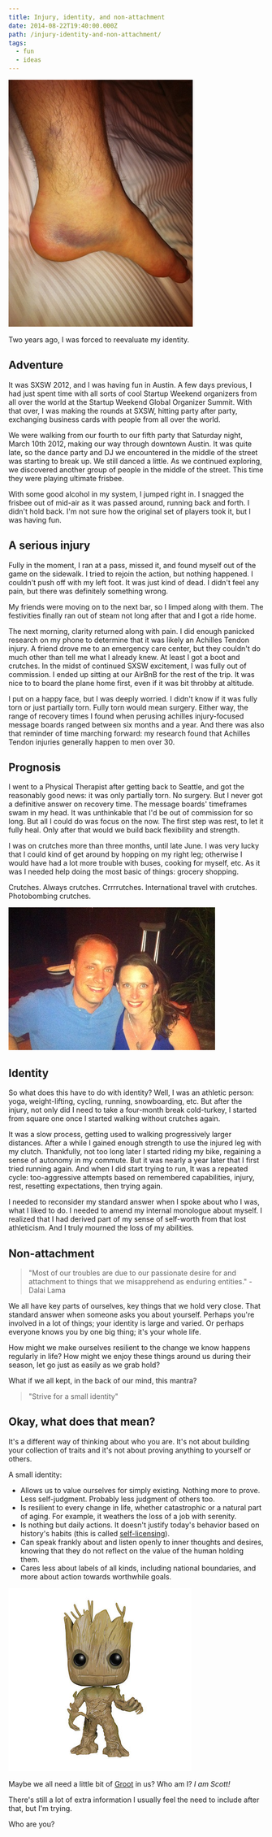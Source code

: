 ```yaml
---
title: Injury, identity, and non-attachment
date: 2014-08-22T19:40:00.000Z
path: /injury-identity-and-non-attachment/
tags:
  - fun
  - ideas
---
```


![it doesn't look that bad, right? right??](../assets/2014/08_aug/injury-1408754037885.jpg)

Two years ago, I was forced to reevaluate my identity.

<div class='fold'></div>

## Adventure

It was SXSW 2012, and I was having fun in Austin. A few days previous, I had just spent time with all sorts of cool Startup Weekend organizers from all over the world at the Startup Weekend Global Organizer Summit. With that over, I was making the rounds at SXSW, hitting party after party, exchanging business cards with people from all over the world.

We were walking from our fourth to our fifth party that Saturday night, March 10th 2012, making our way through downtown Austin. It was quite late, so the dance party and DJ we encountered in the middle of the street was starting to break up. We still danced a little. As we continued exploring, we discovered another group of people in the middle of the street. This time they were playing ultimate frisbee.

With some good alcohol in my system, I jumped right in. I snagged the frisbee out of mid-air as it was passed around, running back and forth. I didn't hold back. I'm not sure how the original set of players took it, but I was having fun.

## A serious injury

Fully in the moment, I ran at a pass, missed it, and found myself out of the game on the sidewalk. I tried to rejoin the action, but nothing happened. I couldn't push off with my left foot. It was just kind of dead. I didn't feel any pain, but there was definitely something wrong.

My friends were moving on to the next bar, so I limped along with them. The festivities finally ran out of steam not long after that and I got a ride home.

The next morning, clarity returned along with pain. I did enough panicked research on my phone to determine that it was likely an Achilles Tendon injury. A friend drove me to an emergency care center, but they couldn't do much other than tell me what I already knew. At least I got a boot and crutches. In the midst of continued SXSW excitement, I was fully out of commission. I ended up sitting at our AirBnB for the rest of the trip. It was nice to to board the plane home first, even if it was bit throbby at altitude.

I put on a happy face, but I was deeply worried. I didn't know if it was fully torn or just partially torn. Fully torn would mean surgery. Either way, the range of recovery times I found when perusing achilles injury-focused message boards ranged between six months and a year. And there was also that reminder of time marching forward: my research found that Achilles Tendon injuries generally happen to men over 30.

## Prognosis

I went to a Physical Therapist after getting back to Seattle, and got the reasonably good news: it was only partially torn. No surgery. But I never got a definitive answer on recovery time. The message boards' timeframes swam in my head. It was unthinkable that I'd be out of commission for so long. But all I could do was focus on the now. The first step was rest, to let it fully heal. Only after that would we build back flexibility and strength.

I was on crutches more than three months, until late June. I was very lucky that I could kind of get around by hopping on my right leg; otherwise I would have had a lot more trouble with buses, cooking for myself, etc. As it was I needed help doing the most basic of things: grocery shopping.

Crutches. Always crutches. Crrrrutches. International travel with crutches. Photobombing crutches.

![My 31st birthday in Mexico. Yes, the stupid crutches photobombed me.](../assets/2014/08_aug/cruches_photobomb-1408754027291.JPG)

## Identity

So what does this have to do with identity? Well, I was an athletic person: yoga, weight-lifting, cycling, running, snowboarding, etc. But after the injury, not only did I need to take a four-month break cold-turkey, I started from square one once I started walking without crutches again.

It was a slow process, getting used to walking progressively larger distances. After a while I gained enough strength to use the injured leg with my clutch. Thankfully, not too long later I started riding my bike, regaining a sense of autonomy in my commute. But it was nearly a year later that I first tried running again. And when I did start trying to run, It was a repeated cycle: too-aggressive attempts based on remembered capabilities, injury, rest, resetting expectations, then trying again.

I needed to reconsider my standard answer when I spoke about who I was, what I liked to do. I needed to amend my internal monologue about myself. I realized that I had derived part of my sense of self-worth from that lost athleticism. And I truly mourned the loss of my abilities.

## Non-attachment

> "Most of our troubles are due to our passionate desire for and attachment to things that we misapprehend as enduring entities." - Dalai Lama

We all have key parts of ourselves, key things that we hold very close. That standard answer when someone asks you about yourself. Perhaps you're involved in a lot of things; your identity is large and varied. Or perhaps everyone knows you by one big thing; it's your whole life.

How might we make ourselves resilient to the change we know happens regularly in life? How might we enjoy these things around us during their season, let go just as easily as we grab hold?

What if we all kept, in the back of our mind, this mantra?

> "Strive for a small identity"

## Okay, what does that mean?

It's a different way of thinking about who you are. It's not about building your collection of traits and it's not about proving anything to yourself or others.

A small identity:

* Allows us to value ourselves for simply existing. Nothing more to prove. Less self-judgment. Probably less judgment of others too.
* Is resilient to every change in life, whether catastrophic or a natural part of aging. For example, it weathers the loss of a job with serenity.
* Is nothing but daily actions. It doesn't justify today's behavior based on history's habits (this is called [self-licensing](http://en.wikipedia.org/wiki/Self-licensing)).
* Can speak frankly about and listen openly to inner thoughts and desires, knowing that they do not reflect on the value of the human holding them.
* Cares less about labels of all kinds, including national boundaries, and more about action towards worthwhile goals.

![I am groot!](../assets/2014/08_aug/groot-1408753996233.jpg)

Maybe we all need a little bit of [Groot](http://en.wikipedia.org/wiki/Groot) in us? Who am I? _I am Scott!_

There's still a lot of extra information I usually feel the need to include after that, but I'm trying.

Who are you?
